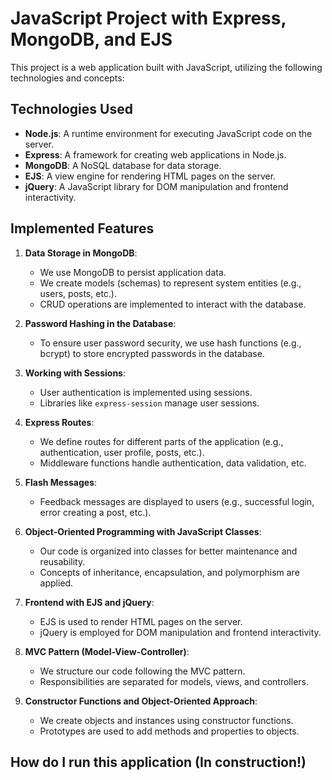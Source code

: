 # JavaScript Project with Express, MongoDB, and EJS

This project is a web application built with JavaScript, utilizing the following technologies and concepts:

## Technologies Used

- **Node.js**: A runtime environment for executing JavaScript code on the server.
- **Express**: A framework for creating web applications in Node.js.
- **MongoDB**: A NoSQL database for data storage.
- **EJS**: A view engine for rendering HTML pages on the server.
- **jQuery**: A JavaScript library for DOM manipulation and frontend interactivity.

## Implemented Features

1. **Data Storage in MongoDB**:
   - We use MongoDB to persist application data.
   - We create models (schemas) to represent system entities (e.g., users, posts, etc.).
   - CRUD operations are implemented to interact with the database.

2. **Password Hashing in the Database**:
   - To ensure user password security, we use hash functions (e.g., bcrypt) to store encrypted passwords in the database.

3. **Working with Sessions**:
   - User authentication is implemented using sessions.
   - Libraries like `express-session` manage user sessions.

4. **Express Routes**:
   - We define routes for different parts of the application (e.g., authentication, user profile, posts, etc.).
   - Middleware functions handle authentication, data validation, etc.

5. **Flash Messages**:
   - Feedback messages are displayed to users (e.g., successful login, error creating a post, etc.).

6. **Object-Oriented Programming with JavaScript Classes**:
   - Our code is organized into classes for better maintenance and reusability.
   - Concepts of inheritance, encapsulation, and polymorphism are applied.

7. **Frontend with EJS and jQuery**:
   - EJS is used to render HTML pages on the server.
   - jQuery is employed for DOM manipulation and frontend interactivity.

8. **MVC Pattern (Model-View-Controller)**:
   - We structure our code following the MVC pattern.
   - Responsibilities are separated for models, views, and controllers.

9. **Constructor Functions and Object-Oriented Approach**:
   - We create objects and instances using constructor functions.
   - Prototypes are used to add methods and properties to objects.
  
## How do I run this application (In construction!)
